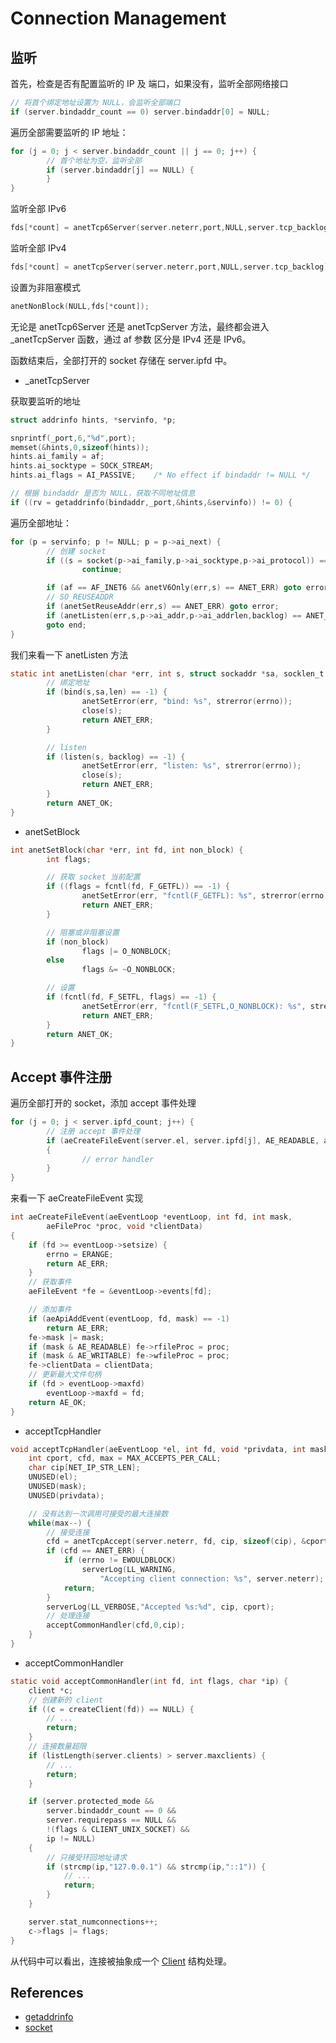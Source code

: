 # Connection Management

## 监听

首先，检查是否有配置监听的 IP 及 端口，如果没有，监听全部网络接口

```C
// 将首个绑定地址设置为 NULL，会监听全部端口
if (server.bindaddr_count == 0) server.bindaddr[0] = NULL;
```

遍历全部需要监听的 IP 地址：

```C
for (j = 0; j < server.bindaddr_count || j == 0; j++) {
		// 首个地址为空，监听全部
		if (server.bindaddr[j] == NULL) {
		}
}
```

监听全部 IPv6

```C
fds[*count] = anetTcp6Server(server.neterr,port,NULL,server.tcp_backlog);
```

监听全部 IPv4

```C
fds[*count] = anetTcpServer(server.neterr,port,NULL,server.tcp_backlog);
```

设置为非阻塞模式

```C
anetNonBlock(NULL,fds[*count]);
```

无论是 anetTcp6Server 还是 anetTcpServer 方法，最终都会进入 \_anetTcpServer 函数，通过 af 参数
区分是 IPv4 还是 IPv6。

函数结束后，全部打开的 socket 存储在 server.ipfd 中。

- \_anetTcpServer

获取要监听的地址

```C
struct addrinfo hints, *servinfo, *p;

snprintf(_port,6,"%d",port);
memset(&hints,0,sizeof(hints));
hints.ai_family = af;
hints.ai_socktype = SOCK_STREAM;
hints.ai_flags = AI_PASSIVE;    /* No effect if bindaddr != NULL */

// 根据 bindaddr 是否为 NULL，获取不同地址信息
if ((rv = getaddrinfo(bindaddr,_port,&hints,&servinfo)) != 0) {
```

遍历全部地址：

```C
for (p = servinfo; p != NULL; p = p->ai_next) {
		// 创建 socket
		if ((s = socket(p->ai_family,p->ai_socktype,p->ai_protocol)) == -1)
				continue;

		if (af == AF_INET6 && anetV6Only(err,s) == ANET_ERR) goto error;
		// SO_REUSEADDR
		if (anetSetReuseAddr(err,s) == ANET_ERR) goto error;
		if (anetListen(err,s,p->ai_addr,p->ai_addrlen,backlog) == ANET_ERR) goto error;
		goto end;
}
```

我们来看一下 anetListen 方法

```C
static int anetListen(char *err, int s, struct sockaddr *sa, socklen_t len, int backlog) {
		// 绑定地址
		if (bind(s,sa,len) == -1) {
				anetSetError(err, "bind: %s", strerror(errno));
				close(s);
				return ANET_ERR;
		}

		// listen
		if (listen(s, backlog) == -1) {
				anetSetError(err, "listen: %s", strerror(errno));
				close(s);
				return ANET_ERR;
		}
		return ANET_OK;
}
```

- anetSetBlock

```C
int anetSetBlock(char *err, int fd, int non_block) {
		int flags;

		// 获取 socket 当前配置
		if ((flags = fcntl(fd, F_GETFL)) == -1) {
				anetSetError(err, "fcntl(F_GETFL): %s", strerror(errno));
				return ANET_ERR;
		}

		// 阻塞或非阻塞设置
		if (non_block)
				flags |= O_NONBLOCK;
		else
				flags &= ~O_NONBLOCK;

		// 设置
		if (fcntl(fd, F_SETFL, flags) == -1) {
				anetSetError(err, "fcntl(F_SETFL,O_NONBLOCK): %s", strerror(errno));
				return ANET_ERR;
		}
		return ANET_OK;
}
```

## Accept 事件注册

遍历全部打开的 socket，添加 accept 事件处理

```C
for (j = 0; j < server.ipfd_count; j++) {
		// 注册 accept 事件处理
		if (aeCreateFileEvent(server.el, server.ipfd[j], AE_READABLE, acceptTcpHandler,NULL) == AE_ERR)
		{
				// error handler
		}
}
```

来看一下 aeCreateFileEvent 实现

```C
int aeCreateFileEvent(aeEventLoop *eventLoop, int fd, int mask,
        aeFileProc *proc, void *clientData)
{
    if (fd >= eventLoop->setsize) {
        errno = ERANGE;
        return AE_ERR;
    }
    // 获取事件
    aeFileEvent *fe = &eventLoop->events[fd];

    // 添加事件
    if (aeApiAddEvent(eventLoop, fd, mask) == -1)
        return AE_ERR;
    fe->mask |= mask;
    if (mask & AE_READABLE) fe->rfileProc = proc;
    if (mask & AE_WRITABLE) fe->wfileProc = proc;
    fe->clientData = clientData;
    // 更新最大文件句柄
    if (fd > eventLoop->maxfd)
        eventLoop->maxfd = fd;
    return AE_OK;
}
```

- acceptTcpHandler

```C
void acceptTcpHandler(aeEventLoop *el, int fd, void *privdata, int mask) {
    int cport, cfd, max = MAX_ACCEPTS_PER_CALL;
    char cip[NET_IP_STR_LEN];
    UNUSED(el);
    UNUSED(mask);
    UNUSED(privdata);

    // 没有达到一次调用可接受的最大连接数
    while(max--) {
        // 接受连接
        cfd = anetTcpAccept(server.neterr, fd, cip, sizeof(cip), &cport);
        if (cfd == ANET_ERR) {
            if (errno != EWOULDBLOCK)
                serverLog(LL_WARNING,
                    "Accepting client connection: %s", server.neterr);
            return;
        }
        serverLog(LL_VERBOSE,"Accepted %s:%d", cip, cport);
        // 处理连接
        acceptCommonHandler(cfd,0,cip);
    }
}
```

- acceptCommonHandler

```C
static void acceptCommonHandler(int fd, int flags, char *ip) {
    client *c;
    // 创建新的 client
    if ((c = createClient(fd)) == NULL) {
        // ...
        return;
    }
    // 连接数量超限
    if (listLength(server.clients) > server.maxclients) {
        // ...
        return;
    }

    if (server.protected_mode &&
        server.bindaddr_count == 0 &&
        server.requirepass == NULL &&
        !(flags & CLIENT_UNIX_SOCKET) &&
        ip != NULL)
    {
        // 只接受环回地址请求
        if (strcmp(ip,"127.0.0.1") && strcmp(ip,"::1")) {
            // ...
            return;
        }
    }

    server.stat_numconnections++;
    c->flags |= flags;
}
```

从代码中可以看出，连接被抽象成一个 [Client](client.md) 结构处理。

## References

- [getaddrinfo](https://linux.die.net/man/3/getaddrinfo)
- [socket](https://linux.die.net/man/7/socket)
